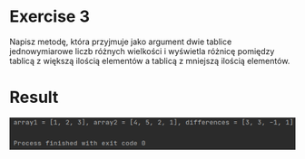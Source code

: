 # Exercise 3
Napisz metodę, która przyjmuje jako argument dwie tablice jednowymiarowe liczb różnych wielkości i
wyświetla różnicę pomiędzy tablicą z większą ilością elementów a tablicą z mniejszą ilością
elementów.
# Result
![Result](./img.png?raw=true)
